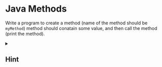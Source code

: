 # Java Methods

Write a program to create a method (name of the method should be `myMethod`) method should conatain some value, and then call the method (print the method).

<details>
  <summary><h2>Hint</h2></summary>
  
- A method must be declared within a class. It is defined with the name of the method, followed by `parentheses ()`.
- To call a method in Java, write the method's name followed by two `parentheses ()` and a `semicolon ;` .
  
</details>
